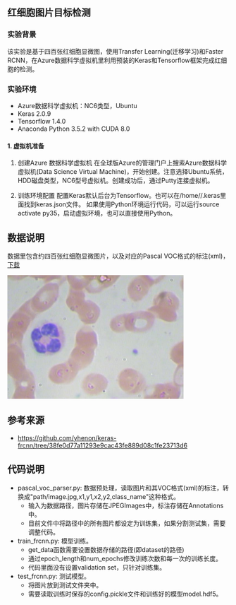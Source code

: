 ## 红细胞图片目标检测

### 实验背景
该实验是基于四百张红细胞显微图，使用Transfer Learning(迁移学习)和Faster RCNN，在Azure数据科学虚拟机里利用预装的Keras和Tensorflow框架完成红细胞的检测。

### 实验环境
- Azure数据科学虚拟机：NC6类型，Ubuntu
- Keras 2.0.9
- Tensorflow 1.4.0
- Anaconda Python 3.5.2 with CUDA 8.0

#### 1. 虚拟机准备
1) 创建Azure 数据科学虚拟机
在全球版Azure的管理门户上搜索Azure数据科学虚拟机(Data Science Virtual Machine)，开始创建。注意选择Ubuntu系统，HDD磁盘类型，NC6型号虚拟机。创建成功后，通过Putty连接虚拟机。

3) 训练环境配置
配置Keras默认后台为Tensorflow。也可以在/home/<username>/.keras里面找到keras.json文件。
如果使用Python环境运行代码，可以运行source activate py35，启动虚拟环境，也可以直接使用Python。

## 数据说明
数据里包含约四百张红细胞显微图片，以及对应的Pascal VOC格式的标注(xml)，[下载]((https://github.com/cosmicad/dataset))

<img src="image/BloodImage.jpg" width="400" height="280" />

## 参考来源
-  https://github.com/yhenon/keras-frcnn/tree/38fe0d77a11293e9cac43fe889d08c1fe23713d6

## 代码说明

- pascal_voc_parser.py: 数据预处理，读取图片和其VOC格式(xml)的标注，转换成"path/image.jpg,x1,y1,x2,y2,class_name"这种格式。
   - 输入为数据路径，图片存储在JPEGImages中，标注存储在Annotations中。
   - 目前文件中将路径中的所有图片都设定为训练集，如果分割测试集，需要调整代码。
- train_frcnn.py: 模型训练。
   - get_data函数需要设置数据存储的路径(即dataset的路径)
   - 通过epoch_length和num_epochs修改训练次数和每一次的训练长度。 
   - 代码里面没有设置validation set，只针对训练集。
- test_frcnn.py: 测试模型。
   - 将图片放到测试文件夹中。
   - 需要读取训练时保存的config.pickle文件和训练好的模型model.hdf5。

